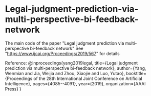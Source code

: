 # Legal-judgment-prediction-via-multi-perspective-bi-feedback-network
The main code of the paper "Legal judgment prediction via multi-perspective bi-feedback network"
See "https://www.ijcai.org/Proceedings/2019/567" for details

Reference:
@inproceedings{yang2019legal,
  title={Legal judgment prediction via multi-perspective bi-feedback network},
  author={Yang, Wenmian and Jia, Weijia and Zhou, Xiaojie and Luo, Yutao},
  booktitle={Proceedings of the 28th International Joint Conference on Artificial Intelligence},
  pages={4085--4091},
  year={2019},
  organization={AAAI Press}
}

